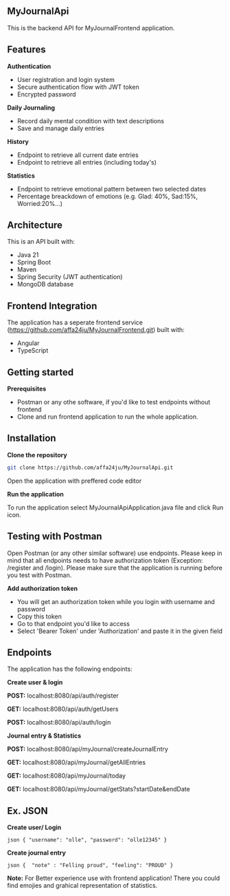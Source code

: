 ## MyJournalApi
This is the backend API for MyJournalFrontend application. 

## Features
**Authentication**
- User registration and login system
- Secure authentication flow with JWT token
- Encrypted password

**Daily Journaling**
- Record daily mental condition with text descriptions
- Save and manage daily entries

**History**
- Endpoint to retrieve all current date entries
- Endpoint to retrieve all entries (including today's)

**Statistics**
- Endpoint to retrieve emotional pattern between two selected dates
- Percentage breackdown of emotions (e.g. Glad: 40%, Sad:15%, Worried:20%...)

## Architecture
This is an API built with:
- Java 21
- Spring Boot
- Maven
- Spring Security (JWT authentication) 
- MongoDB database

## Frontend Integration
The application has a seperate frontend service (https://github.com/affa24ju/MyJournalFrontend.git) built with:
- Angular
- TypeScript

## Getting started
**Prerequisites**
- Postman or any othe software, if you'd like to test endpoints without frontend
- Clone and run frontend application to run the whole application. 

## Installation
**Clone the repository**
```bash
git clone https://github.com/affa24ju/MyJournalApi.git
```
Open the application with preffered code editor

**Run the application**

To run the application select MyJournalApiApplication.java file and click Run icon.

## Testing with Postman
Open Postman (or any other similar software) use endpoints. Please keep in mind that all endpoints needs to have authorization token (Exception: /register and /login).
Please make sure that the application is running before you test with Postman.

**Add authorization token**
- You will get an authorization token while you login with username and password
- Copy this token
- Go to that endpoint you'd like to access
- Select 'Bearer Token' under 'Authorization' and paste it in the given field

## Endpoints
The application has the following endpoints:

**Create user & login**

**POST:** localhost:8080/api/auth/register

**GET:** localhost:8080/api/auth/getUsers

**POST:** localhost:8080/api/auth/login

**Journal entry & Statistics**

**POST:** localhost:8080/api/myJournal/createJournalEntry

**GET:** localhost:8080/api/myJournal/getAllEntries

**GET:** localhost:8080/api/myJournal/today

**GET:** localhost:8080/api/myJournal/getStats?startDate&endDate

## Ex. JSON
**Create user/ Login**

`json { "username": "olle", "password": "olle12345" } `

**Create journal entry**

`json { 
  "note" : "Felling proud",
   "feeling": "PROUD"
} `

**Note:** For Better experience use with frontend application! There you could find emojies and grahical representation of statistics.  



